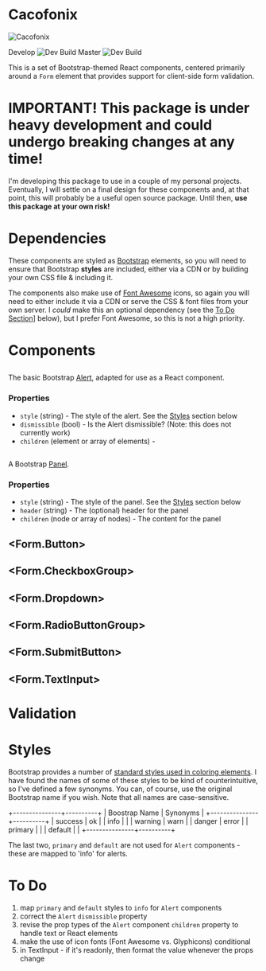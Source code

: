 Cacofonix
=========

![Cacofonix](http://static.comicvine.com/uploads/scale_small/0/77/289381-110152-troubadix.png)

Develop ![Dev Build](https://travis-ci.org/Kryten0807/cacofonix.svg?branch=develop)
Master ![Dev Build](https://travis-ci.org/Kryten0807/cacofonix.svg?branch=master)

This is a set of Bootstrap-themed React components, centered primarily around a `Form` element that provides support for client-side form validation.

# IMPORTANT! This package is under heavy development and could undergo breaking changes at any time!

I'm developing this package to use in a couple of my personal projects. Eventually, I will settle on a final design for these components and, at that point, this will probably be a useful open source package. Until then, **use this package at your own risk!**

# Dependencies

These components are styled as [Bootstrap](http://getbootstrap.com) elements, so you will need to ensure that Bootstrap **styles** are included, either via a CDN or by building your own CSS file & including it.

The components also make use of [Font Awesome](http://fontawesome.io/) icons, so again you will need to either include it via a CDN or serve the CSS & font files from your own server. I *could* make this an optional dependency (see the [To Do Section](#todo)] below), but I prefer Font Awesome, so this is not a high priority.

# Components

## <Alert>

The basic Bootstrap [Alert](http://getbootstrap.com/components/#alerts), adapted for use as a React component.

### Properties

+ `style` (string) - The style of the alert. See the [Styles](#styles) section below
+ `dismissible` (bool) - Is the Alert dismissible? (Note: this does not currently work)
+ `children` (element or array of elements) -

## <Panel>

A Bootstrap [Panel](http://getbootstrap.com/components/#panels).

### Properties

+ `style` (string) - The style of the panel. See the [Styles](#styles) section below
+ `header` (string) - The (optional) header for the panel
+ `children` (node or array of nodes) - The content for the panel

## <Form>

## <Form.Button>

## <Form.CheckboxGroup>

## <Form.Dropdown>

## <Form.RadioButtonGroup>

## <Form.SubmitButton>

## <Form.TextInput>


# Validation


# Styles

Bootstrap provides a number of [standard styles used in coloring elements](http://getbootstrap.com/components/#alerts-examples). I have found the names of some of these styles to be kind of counterintuitive, so I've defined a few synonyms. You can, of course, use the original Bootstrap name if you wish. Note that all names are case-sensitive.

+---------------+----------+
| Boostrap Name | Synonyms |
+---------------+----------+
| success       | ok       |
| info          |          |
| warning       | warn     |
| danger        | error    |
| primary       |          |
| default       |          |
+---------------+----------+

The last two, `primary` and `default` are not used for `Alert` components - these are mapped to 'info' for alerts.

# To Do

1. map `primary` and `default` styles to `info` for `Alert` components
1. correct the `Alert` `dismissible` property
1. revise the prop types of the `Alert` component `children` property to handle text or React elements
1. make the use of icon fonts (Font Awesome vs. Glyphicons) conditional
1. in TextInput - if it's readonly, then format the value whenever the props change
